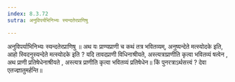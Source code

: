 ```yaml
---
index: 8.3.72
sutra: अनुविपर्यभिनिभ्यः स्यन्दतेरप्राणिषु

---
```

 अनुविपर्याभिनिभ्यः स्यन्दतेरप्राणिषु ॥ अथ यः प्राण्यप्राणी च कथं तत्र भवितव्यम्, अनुष्यन्देते मत्स्योदके इति, आहो स्विदनुस्यन्देते मत्स्योदके इति ? यदि तावदप्राणी विधिनाश्रीयते, अस्त्यत्राप्राणीति कृत्वा भवितव्यं षत्वेन , अथ प्राणी प्रतिषेधेनाश्रीयते , अस्त्यत्र प्राणीति कृत्वा भवितव्यं प्रतिषेधेन॥        किं पुनरत्राऽर्थसत्त्वं ? देवा एतज्ज्ञातुमर्हन्ति॥ 